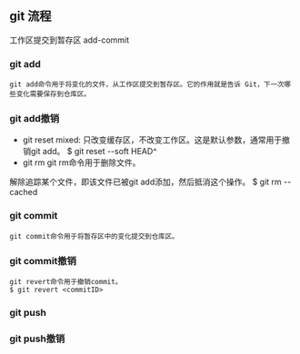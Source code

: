 
## git 流程
工作区提交到暂存区 add-commit

### git add
```
git add命令用于将变化的文件，从工作区提交到暂存区。它的作用就是告诉 Git，下一次哪些变化需要保存到仓库区。
```
### git add撤销

- git reset mixed: 只改变缓存区，不改变工作区。这是默认参数，通常用于撤销git add。
$ git reset --soft HEAD^
- git rm
  git rm命令用于删除文件。

解除追踪某个文件，即该文件已被git add添加，然后抵消这个操作。
$ git rm --cached <fileName>


### git commit
```
git commit命令用于将暂存区中的变化提交到仓库区。
```

### git commit撤销
```
git revert命令用于撤销commit。
$ git revert <commitID>
```



### git push



### git push撤销